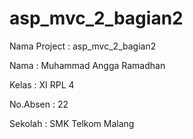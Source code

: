 # asp_mvc_2_bagian2

Nama Project : asp_mvc_2_bagian2

Nama : Muhammad Angga Ramadhan

Kelas : XI RPL 4

No.Absen : 22

Sekolah : SMK Telkom Malang
